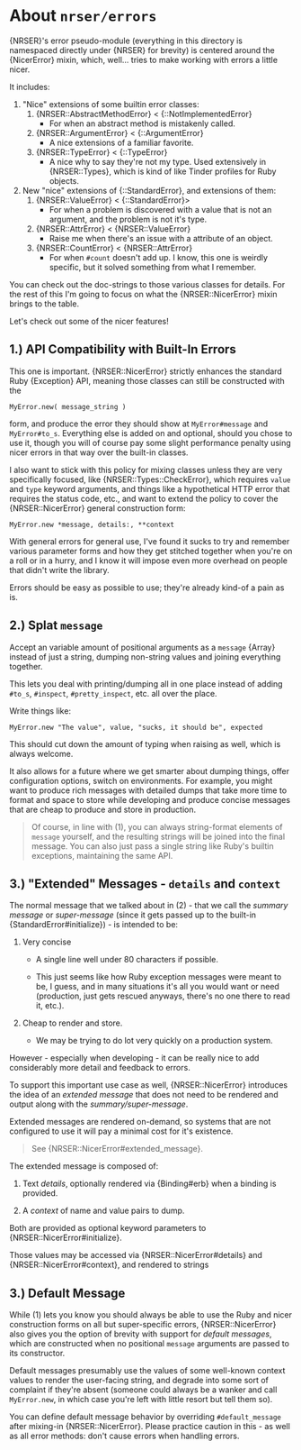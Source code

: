 About `nrser/errors`
==============================================================================

{NRSER}'s error pseudo-module (everything in this directory is namespaced
directly under {NRSER} for brevity) is centered around the {NicerError}
mixin, which, well... tries to make working with errors a little nicer.

It includes:

1.  "Nice" extensions of some builtin error classes:
    1.  {NRSER::AbstractMethodError} < {::NotImplementedError}
        -   For when an abstract method is mistakenly called.
    2.  {NRSER::ArgumentError} < {::ArgumentError}
        -   A nice extensions of a familiar favorite.
    3.  {NRSER::TypeError} < {::TypeError}
        -   A nice why to say they're not my type. Used extensively in 
            {NRSER::Types}, which is kind of like Tinder profiles for Ruby 
            objects.
2.  New "nice" extensions of {::StandardError}, and extensions of them:
    1.  {NRSER::ValueError} < {::StandardError}>
        -   For when a problem is discovered with a value that is not an 
            argument, and the problem is not it's type.
    2.  {NRSER::AttrError} < {NRSER::ValueError}
        -   Raise me when there's an issue with a attribute of an object.
    3.  {NRSER::CountError} < {NRSER::AttrError}
        -   For when `#count` doesn't add up. I know, this one is weirdly
            specific, but it solved something from what I remember.

You can check out the doc-strings to those various classes for details. For the
rest of this I'm going to focus on what the {NRSER::NicerError} mixin brings to
the table.

Let's check out some of the nicer features!


1.) API Compatibility with Built-In Errors
------------------------------------------------------------------------------

This one is important. {NRSER::NicerError} strictly enhances the standard Ruby
{Exception} API, meaning those classes can still be constructed with the

    MyError.new( message_string )

form, and produce the error they should show at `MyError#message` and
`MyError#to_s`. Everything else is added on and optional, should you chose to
use it, though you will of course pay some slight performance penalty using
nicer errors in that way over the built-in classes.

I also want to stick with this policy for mixing classes unless they are very
specifically focused, like {NRSER::Types::CheckError}, which requires `value`
and `type` keyword arguments, and things like a hypothetical HTTP error that
requires the status code, etc., and want to extend the policy to cover the
{NRSER::NicerError} general construction form:

    MyError.new *message, details:, **context

With general errors for general use, I've found it sucks to try and remember 
various parameter forms and how they get stitched together when you're on a 
roll or in a hurry, and I know it will impose even more overhead on people that
didn't write the library.

Errors should be easy as possible to use; they're already kind-of a pain as is.


2.) Splat `message`
------------------------------------------------------------------------------

Accept an variable amount of positional arguments as a `message` {Array}
instead of just a string, dumping non-string values and joining everything
together.

This lets you deal with printing/dumping all in one place instead of
adding `#to_s`, `#inspect`, `#pretty_inspect`, etc. all over the place.

Write things like:

    MyError.new "The value", value, "sucks, it should be", expected

This should cut down the amount of typing when raising as well, which is
always welcome.

It also allows for a future where we get smarter about dumping things, offer
configuration options, switch on environments. For example, you might want to
produce rich messages with detailed dumps that take more time to format and
space to store while developing and produce concise messages that are cheap
to produce and store in production.

> Of course, in line with (1), you can always string-format elements of
> `message` yourself, and the resulting strings will be joined into the final
> message. You can also just pass a single string like Ruby's builtin
> exceptions, maintaining the same API.


3.) "Extended" Messages - `details` and `context`
------------------------------------------------------------------------------

The normal message that we talked about in (2) - that we call the *summary
message* or *super-message* (since it gets passed up to the built-in
{StandardError#initialize}) - is intended to be:

1.  Very concise
    -   A single line well under 80 characters if possible.
        
    -   This just seems like how Ruby exception messages were meant to be, I
        guess, and in many situations it's all you would want or need
        (production, just gets rescued anyways, there's no one there to read it,
        etc.).
        
2.  Cheap to render and store.
    -   We may be trying to do lot very quickly on a production system.

However - especially when developing - it can be really nice to add
considerably more detail and feedback to errors.

To support this important use case as well, {NRSER::NicerError} introduces the
idea of an *extended message* that does not need to be rendered and
output along with the *summary/super-message*.

Extended messages are rendered on-demand, so systems that are not configured to
use it will pay a minimal cost for it's existence.

> See {NRSER::NicerError#extended_message}.

The extended message is composed of:

1.  Text *details*, optionally rendered via {Binding#erb} when a
    binding is provided.

2.  A *context* of name and value pairs to dump.
    
Both are provided as optional keyword parameters to
{NRSER::NicerError#initialize}.

Those values may be accessed via {NRSER::NicerError#details} and 
{NRSER::NicerError#context}, and rendered to strings 


3.) Default Message
------------------------------------------------------------------------------

While (1) lets you know you should always be able to use the Ruby and nicer 
construction forms on all but super-specific errors, {NRSER::NicerError} also
gives you the option of brevity with support for *default messages*, which
are constructed when no positional `message` arguments are passed to its
constructor.

Default messages presumably use the values of some well-known context values to
render the user-facing string, and degrade into some sort of complaint if
they're absent (someone could always be a wanker and call `MyError.new`, in
which case you're left with little resort but tell them so).

You can define default message behavior by overriding `#default_message` after
mixing-in {NRSER::NicerError}. Please practice caution in this - as well as 
all error methods: don't cause errors when handling errors.
